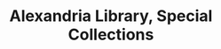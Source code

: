 ---
layout: repo
title: "Alexandria Library, Special Collections"
id: 16084
permalink: repos/16084/
---